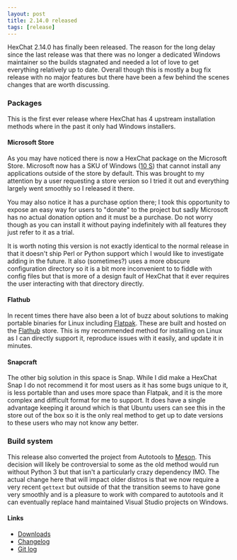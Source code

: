 ```yaml
---
layout: post
title: 2.14.0 released
tags: [release]
---
```


HexChat 2.14.0 has finally been released. The reason for the long delay since
the last release was that there was no longer a dedicated Windows maintainer
so the builds stagnated and needed a lot of love to get everything relatively
up to date. Overall though this is mostly a bug fix release with no major features
but there have been a few behind the scenes changes that are worth discussing.

### Packages

This is the first ever release where HexChat has 4 upstream installation methods
where in the past it only had Windows installers.

#### Microsoft Store

As you may have noticed there is now a HexChat package on the Microsoft Store.
Microsoft now has a SKU of Windows ([10 S](https://www.microsoft.com/en-us/windows/windows-10-s))
that cannot install any applications outside of the store by default. This was
brought to my attention by a user requesting a store version so I tried it out
and everything largely went smoothly so I released it there.

You may also notice it has a purchase option there; I took this opportunity to expose an easy way
for users to "donate" to the project but sadly Microsoft has no actual donation
option and it must be a purchase. Do not worry though as you can install it without paying
indefinitely with all features they just refer to it as a trial.

It is worth noting this version is not exactly identical to the normal release in that it doesn't
ship Perl or Python support which I would like to investigate adding in the future. It also
(sometimes?) uses a more obscure configuration directory so it is a bit more inconvenient to
to fiddle with config files but that is more of a design fault of HexChat that it ever
requires the user interacting with that directory directly.

#### Flathub

In recent times there have also been a lot of buzz about solutions to making
portable binaries for Linux including [Flatpak](https://flatpak.org). These
are built and hosted on the [Flathub](https://flathub.org) store. This is
my recommended method for installing on Linux as I can directly support it,
reproduce issues with it easily, and update it in minutes.

#### Snapcraft

The other big solution in this space is Snap. While I did make a HexChat
Snap I do not recommend it for most users as it has some bugs unique to it,
is less portable than and uses more space than Flatpak, and it is the more
complex and difficult format for me to support. It does have a single advantage
keeping it around which is that Ubuntu users can see this in the store out of the
box so it is the only real method to get up to date versions to these users
who may not know any better.

### Build system

This release also converted the project from Autotools to [Meson](http://mesonbuild.org).
This decision will likely be controversial to some as the old method would run without
Python 3 but that isn't a particularly crazy dependency IMO. The actual change here
that will impact older distros is that we now require a very recent `gettext` but
outside of that the transition seems to have gone very smoothly and is a pleasure
to work with compared to autotools and it can eventually replace hand maintained
Visual Studio projects on Windows.

#### Links

- [Downloads](https://hexchat.github.io/downloads.html)
- [Changelog](https://hexchat.readthedocs.org/en/latest/changelog.html)
- [Git log](https://github.com/hexchat/hexchat/compare/v2.12.4...v2.14.0)
